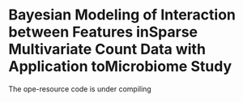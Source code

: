 # Bayesian Modeling of Interaction between Features inSparse Multivariate Count Data with Application toMicrobiome Study

The ope-resource code is under compiling 
